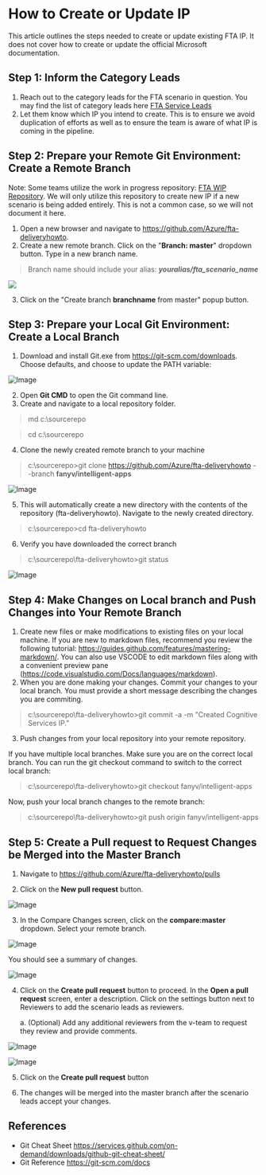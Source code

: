 # How to Create or Update IP

This article outlines the steps needed to create or update existing FTA IP. It does not cover how to create or update the official Microsoft documentation.



## Step 1: Inform the Category Leads
1. Reach out to the category leads for the FTA scenario in question.  You may find the list of category leads here [FTA Service Leads](https://microsoft.sharepoint.com/teams/fasttrackforazure/PM/FastTrack%20for%20Azure%20PMO/Service%20Team%20Engagement%20&%20PG%20Contacts/Service%20Team%20Engagement/FTA%20Service%20Leads_Nov2018.xlsx)
2. Let them know which IP you intend to create. This is to ensure we avoid duplication of efforts as well as to ensure the team is aware of what IP is coming in the pipeline.



## Step 2: Prepare your Remote Git Environment: Create a Remote Branch

Note: Some teams utilize the work in progress repository: [FTA WIP Repository](https://github.com/Azure/fta-wip). We will only utilize this repository to create new IP if a new scenario is being added entirely. This is not a common case, so we will not document it here.

1. Open a new browser and navigate to https://github.com/Azure/fta-deliveryhowto.
2. Create a new remote branch. Click on the "__Branch: master__" dropdown button. Type in a new branch name.

> Branch name should include your alias: **_youralias/fta_scenario_name_**

![](/img/Github.newbranch.png?raw=true)

3. Click on the "Create branch __branchname__ from master" popup button.



## Step 3: Prepare your Local Git Environment: Create a Local Branch
1. Download and install Git.exe from https://git-scm.com/downloads. Choose defaults, and choose to update the PATH variable:

![Image](/img/installgit.png?raw=true)

2. Open __Git CMD__ to open the Git command line.
3. Create and navigate to a local repository folder.

> md c:\sourcerepo

> cd c:\sourcerepo

4. Clone the newly created remote branch to your machine

> c:\sourcerepo>git clone https://github.com/Azure/fta-deliveryhowto --branch __fanyv/intelligent-apps__

![Image](/img/gitclone.png?raw=true)

5. This will automatically create a new directory with the contents of the repository (fta-deliveryhowto). Navigate to the newly created directory.

> c:\sourcerepo>cd fta-deliveryhowto

6.  Verify you have downloaded the correct branch

> c:\sourcerepo\fta-deliveryhowto>git status

![Image](/img/gitstatus.png?raw=true)



## Step 4: Make Changes on Local branch and Push Changes into Your Remote Branch
1. Create new files or make modifications to existing files on your local machine. If you are new to markdown files, recommend you review the following tutorial: https://guides.github.com/features/mastering-markdown/. You can also use VSCODE to edit markdown files along with a convenient preview pane (https://code.visualstudio.com/Docs/languages/markdown).
2. When you are done making your changes. Commit your changes to your local branch. You must provide a short message describing the changes you are commiting.

> c:\sourcerepo\fta-deliveryhowto>git commit -a -m "Created Cognitive Services IP."

3. Push changes from your local repository into your remote repository.

If you have multiple local branches. Make sure you are on the correct local branch. You can run the git checkout command to switch to the correct local branch:

> c:\sourcerepo\fta-deliveryhowto>git checkout fanyv/intelligent-apps

Now, push your local branch changes to the remote branch:

> c:\sourcerepo\fta-deliveryhowto>git push origin fanyv/intelligent-apps



## Step 5: Create a Pull request to Request Changes be Merged into the Master Branch

1. Navigate to https://github.com/Azure/fta-deliveryhowto/pulls

2. Click on the __New pull request__ button.

![Image](/img/Github.newpullrequest.png?raw=true)

3. In the Compare Changes screen, click on the __compare:master__ dropdown. Select your remote branch.

![Image](/img/Github.pullcompare.png?raw=true)

You should see a summary of changes.

![Image](/img/Github.pullcompare2.png?raw=true)

4.  Click on the __Create pull request__ button to proceed. In the __Open a pull request__ screen, enter a description. Click on the settings button next to Reviewers to add the scenario leads as reviewers.

    a. (Optional) Add any additional reviewers from the v-team to request they review and provide comments.

![Image](/img/Github.openpullrequest.png?raw=true)

![Image](/img/Github.openpullrequest2.png?raw=true)

5. Click on the __Create pull request__ button

6. The changes will be merged into the master branch after the scenario leads accept your changes.



## References
* Git Cheat Sheet https://services.github.com/on-demand/downloads/github-git-cheat-sheet/
* Git Reference https://git-scm.com/docs




